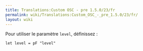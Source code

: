 ```yaml
---
title: Translations:Custom OSC - pre 1.5.0/23/fr
permalink: wiki/Translations:Custom_OSC_-_pre_1.5.0/23/fr/
layout: wiki
---
```


Pour utiliser le paramètre `level`, définissez :

    let level = pF "level"
